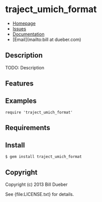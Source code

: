 # traject_umich_format

* [Homepage](https://github.com/billdueber/traject_umich_format#readme)
* [Issues](https://github.com/billdueber/traject_umich_format/issues)
* [Documentation](http://rubydoc.info/gems/traject_umich_format/frames)
* [Email](mailto:bill at dueber.com)

## Description

TODO: Description

## Features

## Examples

    require 'traject_umich_format'

## Requirements

## Install

    $ gem install traject_umich_format

## Copyright

Copyright (c) 2013 Bill Dueber

See {file:LICENSE.txt} for details.
